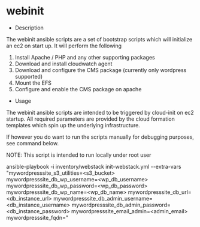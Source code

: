 # webinit

* Description

The webinit ansible scripts are a set of bootstrap scripts which will initialize an ec2 on start up. It will perform the following

1. Install Apache / PHP and any other supporting packages
2. Download and install cloudwatch agent
3. Download and configure the CMS package (currently only wordpress supported)
4. Mount the EFS
5. Configure and enable the CMS package on apache

* Usage

The webinit ansible scripts are intended to be triggered by cloud-init on ec2 startup. All required parameters are provided by the cloud formation templates which spin up the underlying infrastructure.

If however you do want to run the scripts manually for debugging purposes, see command below.

NOTE: This script is intended to run locally under root user

ansible-playbook -i inventory/webstack init-webstack.yml --extra-vars "mywordpresssite_s3_utilities=<s3_bucket> mywordpresssite_db_wp_username=<wp_db_username> mywordpresssite_db_wp_password=<wp_db_password> mywordpresssite_db_wp_name=<wp_db_name> mywordpresssite_db_url=<db_instance_url> mywordpresssite_db_admin_username=<db_instance_username> mywordpresssite_db_admin_password=<db_instance_password> mywordpresssite_email_admin=<admin_email> mywordpresssite_fqdn=<fqdn>"